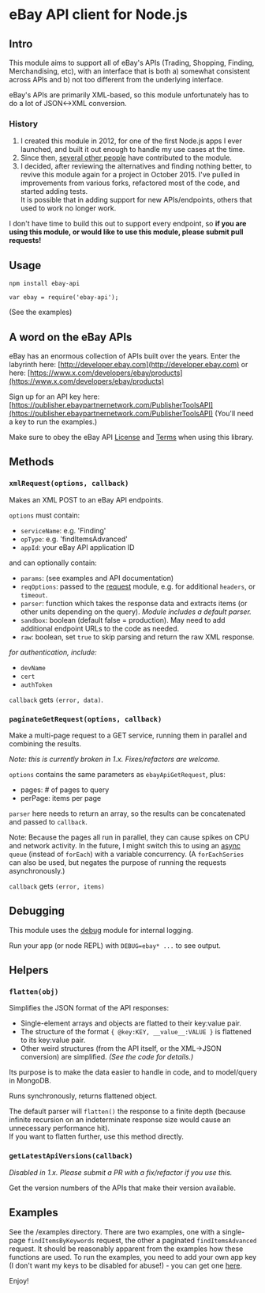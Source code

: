 eBay API client for Node.js
===============

## Intro

This module aims to support all of eBay's APIs (Trading, Shopping, Finding, Merchandising, etc),
with an interface that is both a) somewhat consistent across APIs
and b) not too different from the underlying interface.

eBay's APIs are primarily XML-based, so this module unfortunately has to do a lot of JSON<->XML conversion.

### History

1. I created this module in 2012, for one of the first Node.js apps I ever launched,
  and built it out enough to handle my use cases at the time.
2. Since then, [several other people](https://github.com/benbuckman/nodejs-ebay-api/network) have contributed to the module.
3. I decided, after reviewing the alternatives and finding nothing better,
  to revive this module again for a project in October 2015. I've pulled in improvements from various forks,
  refactored most of the code, and started adding tests.  
  It is possible that in adding support for new APIs/endpoints, others that used to work no longer work.

I don't have time to build this out to support every endpoint, so 
**if you are using this module, or would like to use this module, please submit pull requests!**


## Usage

`npm install ebay-api`

`var ebay = require('ebay-api');`

(See the examples)


## A word on the eBay APIs

eBay has an enormous collection of APIs built over the years. 
Enter the labyrinth here: [http://developer.ebay.com](http://developer.ebay.com) 
or here: [https://www.x.com/developers/ebay/products](https://www.x.com/developers/ebay/products)

Sign up for an API key here: [https://publisher.ebaypartnernetwork.com/PublisherToolsAPI](https://publisher.ebaypartnernetwork.com/PublisherToolsAPI)
(You'll need a key to run the examples.)

Make sure to obey the eBay API [License](http://developer.ebay.com/join/licenses/individual/) and [Terms](https://www.x.com/developers/ebay/programs/affiliates/terms) when using this library.


## Methods

### `xmlRequest(options, callback)`

Makes an XML POST to an eBay API endpoints.

`options` must contain:
  
  - `serviceName`: e.g. 'Finding'
  - `opType`: e.g. 'findItemsAdvanced'
  - `appId`: your eBay API application ID

and can optionally contain:

  - `params`: (see examples and API documentation)
  - `reqOptions`: passed to the [request](https://github.com/request/request) module, 
    e.g. for additional `headers`, or `timeout`.
  - `parser`: function which takes the response data and extracts items (or other units depending on the query). 
    _Module includes a default parser._
  - `sandbox`: boolean (default false = production). May need to add additional endpoint URLs to the code as needed.
  - `raw`: boolean, set `true` to skip parsing and return the raw XML response.
  
_for authentication, include:_

  - `devName`
  - `cert`
  - `authToken`

`callback` gets `(error, data)`.


### `paginateGetRequest(options, callback)`

Make a multi-page request to a GET service, running them in parallel and combining the results.

_Note: this is currently broken in 1.x. Fixes/refactors are welcome._

`options` contains the same parameters as `ebayApiGetRequest`, plus:

- pages: # of pages to query
- perPage: items per page

`parser` here needs to return an array, so the results can be concatenated and passed to `callback`.

Note: Because the pages all run in parallel, they can cause spikes on CPU and network activity. In the future, I might switch this to using an [async](https://github.com/caolan/async) `queue` (instead of `forEach`) with a variable concurrency. (A `forEachSeries` can also be used, but negates the purpose of running the requests asynchronously.)

`callback` gets `(error, items)`


## Debugging

This module uses the [debug](https://github.com/visionmedia/debug) module for internal logging.

Run your app (or node REPL) with `DEBUG=ebay* ...` to see output. 


## Helpers

### `flatten(obj)`

Simplifies the JSON format of the API responses:

- Single-element arrays and objects are flatted to their key:value pair.
- The structure of the format `{ @key:KEY, __value__:VALUE }` is flattened to its key:value pair.
- Other weird structures (from the API itself, or the XML->JSON conversion) are simplified. _(See the code for details.)_

Its purpose is to make the data easier to handle in code, and to model/query in MongoDB.

Runs synchronously, returns flattened object.

The default parser will `flatten()` the response to a finite depth
(because infinite recursion on an indeterminate response size would cause an unnecessary performance hit).  
If you want to flatten further, use this method directly.


### `getLatestApiVersions(callback)`

_Disabled in 1.x. Please submit a PR with a fix/refactor if you use this._

Get the version numbers of the APIs that make their version available.


## Examples

See the /examples directory. There are two examples, one with a single-page `findItemsByKeywords` request,
the other a paginated `findItemsAdvanced` request. It should be reasonably apparent from the examples 
how these functions are used.
To run the examples, you need to add your own app key (I don't want my keys to be disabled for abuse!) - 
you can get one [here](https://publisher.ebaypartnernetwork.com/PublisherToolsAPI).


Enjoy!